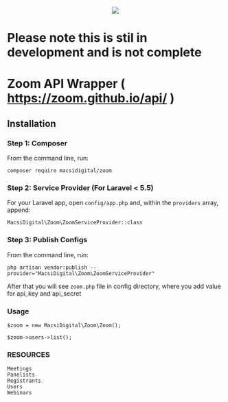 <p align="center">
    <img src="https://laravel.com/assets/img/components/logo-laravel.svg">
</p>

# Please note this is stil in development and is not complete

# Zoom API Wrapper ( https://zoom.github.io/api/ ) 

## Installation

### Step 1: Composer

From the command line, run:

```
composer require macsidigital/zoom
```

### Step 2: Service Provider (For Laravel < 5.5)

For your Laravel app, open `config/app.php` and, within the `providers` array, append:

```
MacsiDigital\Zoom\ZoomServiceProvider::class
```

### Step 3: Publish Configs

From the command line, run:

```
php artisan vendor:publish --provider="MacsiDigital\Zoom\ZoomServiceProvider"
```

After that you will see `zoom.php` file in config directory, where you add value for api_key and api_secret

### Usage

```
$zoom = new MacsiDigital\Zoom\Zoom();

$zoom->users->list();
```

### RESOURCES
```
Meetings
Panelists
Registrants
Users
Webinars
```